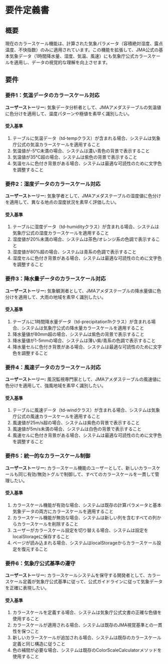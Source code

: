 # 要件定義書

## 概要

現在のカラースケール機能は、計算された気象パラメータ（容積絶対湿度、露点温度、不快指数）のみに適用されています。この機能を拡張して、JMA公式の基本気象データ（1時間降水量、湿度、気温、風速）にも気象庁公式カラースケールを適用し、データの視覚的な理解を向上させます。

## 要件

### 要件1：気温データのカラースケール対応

**ユーザーストーリー:** 気象データ分析者として、JMAアメダステーブルの気温値に色分けを適用して、温度パターンや極値を素早く識別したい。

#### 受入基準

1. テーブルに気温データ（td-tempクラス）が含まれる場合、システムは気象庁公式の気温カラースケールを適用すること
2. 気温値が-5°C未満の場合、システムは濃い青色の背景で表示すること
3. 気温値が35°C超の場合、システムは紫色の背景で表示すること
4. 気温セルに色付き背景がある場合、システムは最適な可読性のために文字色を調整すること

### 要件2：湿度データのカラースケール対応

**ユーザーストーリー:** 気象学者として、JMAアメダステーブルの湿度値に色分けを適用して、異なる地点の湿度状況を素早く評価したい。

#### 受入基準

1. テーブルに湿度データ（td-humidityクラス）が含まれる場合、システムは気象庁公式の湿度カラースケールを適用すること
2. 湿度値が20%未満の場合、システムは茶色/オレンジ系の色調で表示すること
3. 湿度値が80%超の場合、システムは青系の色調で表示すること
4. 湿度セルに色付き背景がある場合、システムは最適な可読性のために文字色を調整すること

### 要件3：降水量データのカラースケール対応

**ユーザーストーリー:** 気象観測者として、JMAアメダステーブルの降水量値に色分けを適用して、大雨の地域を素早く識別したい。

#### 受入基準

1. テーブルに1時間降水量データ（td-precipitation1hクラス）が含まれる場合、システムは気象庁公式の降水量カラースケールを適用すること
2. 降水量値が80mm超の場合、システムは紫色の背景で表示すること
3. 降水量値が1-5mmの場合、システムは薄い紫/青系の色調で表示すること
4. 降水量セルに色付き背景がある場合、システムは最適な可読性のために文字色を調整すること

### 要件4：風速データのカラースケール対応

**ユーザーストーリー:** 風況監視専門家として、JMAアメダステーブルの風速値に色分けを適用して、強風地域を素早く識別したい。

#### 受入基準

1. テーブルに風速データ（td-windクラス）が含まれる場合、システムは気象庁公式の風速カラースケールを適用すること
2. 風速値が25m/s超の場合、システムは紫色の背景で表示すること
3. 風速値が5m/s未満の場合、システムは白色の背景で表示すること
4. 風速セルに色付き背景がある場合、システムは最適な可読性のために文字色を調整すること

### 要件5：統一的なカラースケール制御

**ユーザーストーリー:** カラースケール機能のユーザーとして、新しいカラースケールも同じ有効/無効トグルで制御して、すべてのカラースケールを一貫して管理したい。

#### 受入基準

1. カラースケール機能が有効な場合、システムは既存の計算パラメータと基本気象データの両方にカラースケールを適用すること
2. カラースケール機能が無効な場合、システムは新しい列を含むすべての列からカラースケールを削除すること
3. ユーザーがカラースケール設定を切り替える場合、システムは設定をlocalStorageに保存すること
4. ページが読み込まれる場合、システムはlocalStorageからカラースケール設定を復元すること

### 要件6：気象庁公式基準の遵守

**ユーザーストーリー:** カラースケールシステムを保守する開発者として、カラースケール定義が気象庁公式基準に従って、公式ガイドラインに従って気象データを正確に表現したい。

#### 受入基準

1. カラースケールを定義する場合、システムは気象庁公式文書の正確な色値を使用すること
2. カラースケールが適用される場合、システムは既存のJMA視覚基準との一貫性を保つこと
3. 新しいカラースケールが追加される場合、システムは既存のカラースケール定義と同じ構造に従うこと
4. 色の補間が必要な場合、システムは既存のColorScaleCalculatorメソッドを使用すること
